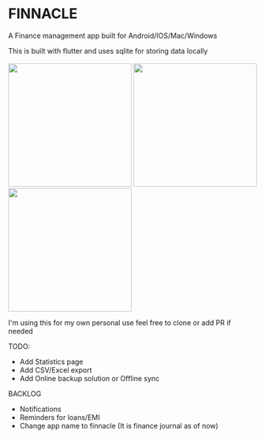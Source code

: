 # FINNACLE

A Finance management app built for Android/IOS/Mac/Windows

This is built with flutter and uses sqlite for storing data locally 
<br>
<br>
[<img src="https://user-images.githubusercontent.com/30234624/209856575-d6d5333e-ae7f-4cb4-b3f6-26eb90315eb7.jpeg" width="250"/>](img1)
[<img src="https://user-images.githubusercontent.com/30234624/209856677-123e8cb4-ac4b-477d-b84b-b873f58ccf42.jpeg" width="250"/>](img2)
[<img src="https://user-images.githubusercontent.com/30234624/209856688-d760249c-a8a8-4dc6-ac38-d4515a9da043.jpeg" width="250"/>](img3)

I'm using this for my own personal use feel free to clone or add PR if needed


TODO:
* Add Statistics page
* Add CSV/Excel export
* Add Online backup solution or Offline sync

BACKLOG
* Notifications
* Reminders for loans/EMI
* Change app name to finnacle (It is finance journal as of now)
